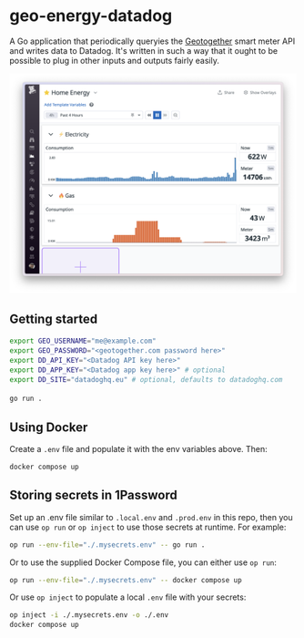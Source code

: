 # geo-energy-datadog

A Go application that periodically queryies the [Geotogether](https://geotogether.com/) smart meter API and writes data to Datadog. It's written in such a way that it ought to be possible to plug in other inputs and outputs fairly easily.

![](./assets/screenshot.png)


## Getting started

```sh
export GEO_USERNAME="me@example.com"
export GEO_PASSWORD="<geotogether.com password here>"
export DD_API_KEY="<Datadog API key here>"
export DD_APP_KEY="<Datadog app key here>" # optional
export DD_SITE="datadoghq.eu" # optional, defaults to datadoghq.com

go run .
```

## Using Docker

Create a `.env` file and populate it with the env variables above. Then:

```sh
docker compose up
```

## Storing secrets in 1Password

Set up an .env file similar to `.local.env` and `.prod.env` in this repo, then you can use `op run` or `op inject` to use those secrets at runtime. For example:

```sh
op run --env-file="./.mysecrets.env" -- go run .
```

Or to use the supplied Docker Compose file, you can either use `op run`:

```sh
op run --env-file="./.mysecrets.env" -- docker compose up
```

Or use `op inject` to populate a local `.env` file with your secrets:

```sh
op inject -i ./.mysecrets.env -o ./.env
docker compose up
```
